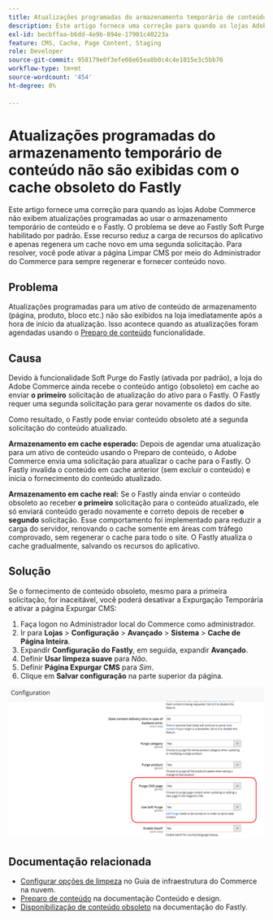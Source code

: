```yaml
---
title: Atualizações programadas do armazenamento temporário de conteúdo não são exibidas com o cache obsoleto do Fastly
description: Este artigo fornece uma correção para quando as lojas Adobe Commerce não exibem atualizações programadas ao usar o armazenamento temporário de conteúdo e o Fastly. O problema se deve ao Fastly Soft Purge habilitado por padrão. Esse recurso reduz a carga de recursos do aplicativo e apenas regenera um cache novo em uma segunda solicitação. Para resolver, você pode ativar a página Limpar CMS por meio do Administrador do Commerce para sempre regenerar e fornecer conteúdo novo.
exl-id: becbffaa-b6dd-4e9b-894e-17901c40223a
feature: CMS, Cache, Page Content, Staging
role: Developer
source-git-commit: 958179e0f3efe08e65ea8b0c4c4e1015e3c5bb76
workflow-type: tm+mt
source-wordcount: '454'
ht-degree: 0%

---
```


# Atualizações programadas do armazenamento temporário de conteúdo não são exibidas com o cache obsoleto do Fastly

Este artigo fornece uma correção para quando as lojas Adobe Commerce não exibem atualizações programadas ao usar o armazenamento temporário de conteúdo e o Fastly. O problema se deve ao Fastly Soft Purge habilitado por padrão. Esse recurso reduz a carga de recursos do aplicativo e apenas regenera um cache novo em uma segunda solicitação. Para resolver, você pode ativar a página Limpar CMS por meio do Administrador do Commerce para sempre regenerar e fornecer conteúdo novo.

## Problema

Atualizações programadas para um ativo de conteúdo de armazenamento (página, produto, bloco etc.) não são exibidos na loja imediatamente após a hora de início da atualização. Isso acontece quando as atualizações foram agendadas usando o [Preparo de conteúdo](https://experienceleague.adobe.com/docs/commerce-admin/content-design/staging/content-staging.html) funcionalidade.

## Causa

Devido à funcionalidade Soft Purge do Fastly (ativada por padrão), a loja do Adobe Commerce ainda recebe o conteúdo antigo (obsoleto) em cache ao enviar **o primeiro** solicitação de atualização do ativo para o Fastly. O Fastly requer uma segunda solicitação para gerar novamente os dados do site.

Como resultado, o Fastly pode enviar conteúdo obsoleto até a segunda solicitação do conteúdo atualizado.

**Armazenamento em cache esperado:** Depois de agendar uma atualização para um ativo de conteúdo usando o Preparo de conteúdo, o Adobe Commerce envia uma solicitação para atualizar o cache para o Fastly. O Fastly invalida o conteúdo em cache anterior (sem excluir o conteúdo) e inicia o fornecimento do conteúdo atualizado.

**Armazenamento em cache real:** Se o Fastly ainda enviar o conteúdo obsoleto ao receber **o primeiro** solicitação para o conteúdo atualizado, ele só enviará conteúdo gerado novamente e correto depois de receber **o segundo** solicitação. Esse comportamento foi implementado para reduzir a carga do servidor, renovando o cache somente em áreas com tráfego comprovado, sem regenerar o cache para todo o site. O Fastly atualiza o cache gradualmente, salvando os recursos do aplicativo.

## Solução

Se o fornecimento de conteúdo obsoleto, mesmo para a primeira solicitação, for inaceitável, você poderá desativar a Expurgação Temporária e ativar a página Expurgar CMS:

1. Faça logon no Administrador local do Commerce como administrador.
1. Ir para **Lojas** > **Configuração** > **Avançado** > **Sistema** > **Cache de Página Inteira**.
1. Expandir **Configuração do Fastly**, em seguida, expandir **Avançado**.
1. Definir **Usar limpeza suave** para *Não*.
1. Definir **Página Expurgar CMS** para *Sim*.
1. Clique em **Salvar configuração** na parte superior da página.


![purge_options.png](assets/purge_options.png)

## Documentação relacionada

* [Configurar opções de limpeza](https://experienceleague.adobe.com/docs/commerce-cloud-service/user-guide/cdn/setup-fastly/fastly-configuration.html) no Guia de infraestrutura do Commerce na nuvem.
* [Preparo de conteúdo](https://experienceleague.adobe.com/docs/commerce-admin/content-design/staging/content-staging.html) na documentação Conteúdo e design.
* [Disponibilização de conteúdo obsoleto](https://docs.fastly.com/guides/performance-tuning/serving-stale-content) na documentação do Fastly.
